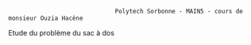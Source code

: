                                   Polytech Sorbonne - MAIN5 - cours de monsieur Ouzia Hacène

Etude du problème du sac à dos 
